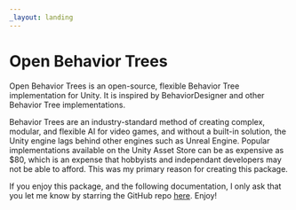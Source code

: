 ```yaml
---
_layout: landing
---
```


<h1 class="landing">Open Behavior Trees</h1>

<p class="paragraph-block">Open Behavior Trees is an open-source, flexible Behavior Tree implementation for Unity. It is inspired by BehaviorDesigner and other Behavior Tree implementations.</p>
<p class="paragraph-block">Behavior Trees are an industry-standard method of creating complex, modular, and flexible AI for video games, and without a built-in solution, the Unity engine lags behind other engines such as Unreal Engine. Popular implementations available on the Unity Asset Store can be as expensive as $80, which is an expense that hobbyists and independant developers may not be able to afford. This was my primary reason for creating this package.</p>
<p class="paragraph-block">If you enjoy this package, and the following documentation, I only ask that you let me know by starring the GitHub repo <a class="link" href="https://github.com/Sterberino/open-behavior-trees/">here</a>. Enjoy!</p>
